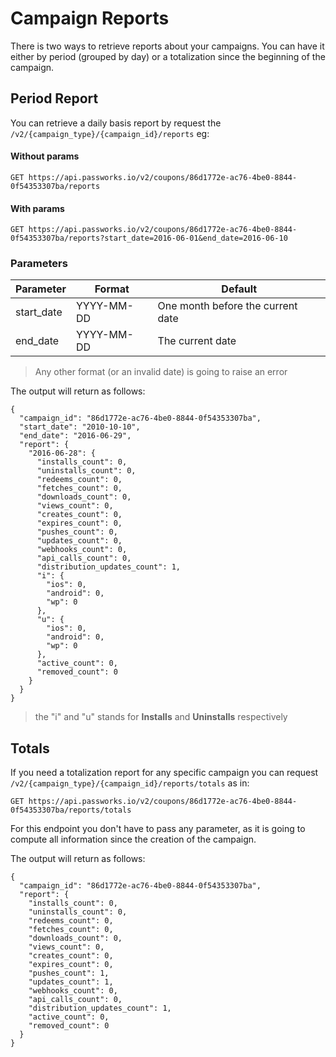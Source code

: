 # Campaign Reports

There is two ways to retrieve reports about your campaigns. You can have it either by period (grouped by day) or a totalization since the beginning of the campaign.


## Period Report

You can retrieve a daily basis report by request the `/v2/{campaign_type}/{campaign_id}/reports` eg:

#### Without params
```
GET https://api.passworks.io/v2/coupons/86d1772e-ac76-4be0-8844-0f54353307ba/reports
```

#### With params
```
GET https://api.passworks.io/v2/coupons/86d1772e-ac76-4be0-8844-0f54353307ba/reports?start_date=2016-06-01&end_date=2016-06-10
```


### Parameters

| Parameter | Format | Default |
|-----------|--------|---------|
| start_date | YYYY-MM-DD | One month before the current date |
| end_date   | YYYY-MM-DD | The current date |

> Any other format (or an invalid date) is going to raise an error

The output will return as follows:

```
{
  "campaign_id": "86d1772e-ac76-4be0-8844-0f54353307ba",
  "start_date": "2010-10-10",
  "end_date": "2016-06-29",
  "report": {
    "2016-06-28": {
      "installs_count": 0,
      "uninstalls_count": 0,
      "redeems_count": 0,
      "fetches_count": 0,
      "downloads_count": 0,
      "views_count": 0,
      "creates_count": 0,
      "expires_count": 0,
      "pushes_count": 0,
      "updates_count": 0,
      "webhooks_count": 0,
      "api_calls_count": 0,
      "distribution_updates_count": 1,
      "i": {
        "ios": 0,
        "android": 0,
        "wp": 0
      },
      "u": {
        "ios": 0,
        "android": 0,
        "wp": 0
      },
      "active_count": 0,
      "removed_count": 0
    }
  }
}
```

> the "i" and "u" stands for __Installs__ and __Uninstalls__ respectively


## Totals

If you need a totalization report for any specific campaign you can request `/v2/{campaign_type}/{campaign_id}/reports/totals` as in:

```
GET https://api.passworks.io/v2/coupons/86d1772e-ac76-4be0-8844-0f54353307ba/reports/totals
```

For this endpoint you don't have to pass any parameter, as it is going to compute all information since the creation of the campaign.

The output will return as follows:

```
{
  "campaign_id": "86d1772e-ac76-4be0-8844-0f54353307ba",
  "report": {
    "installs_count": 0,
    "uninstalls_count": 0,
    "redeems_count": 0,
    "fetches_count": 0,
    "downloads_count": 0,
    "views_count": 0,
    "creates_count": 0,
    "expires_count": 0,
    "pushes_count": 1,
    "updates_count": 1,
    "webhooks_count": 0,
    "api_calls_count": 0,
    "distribution_updates_count": 1,
    "active_count": 0,
    "removed_count": 0
  }
}
```
